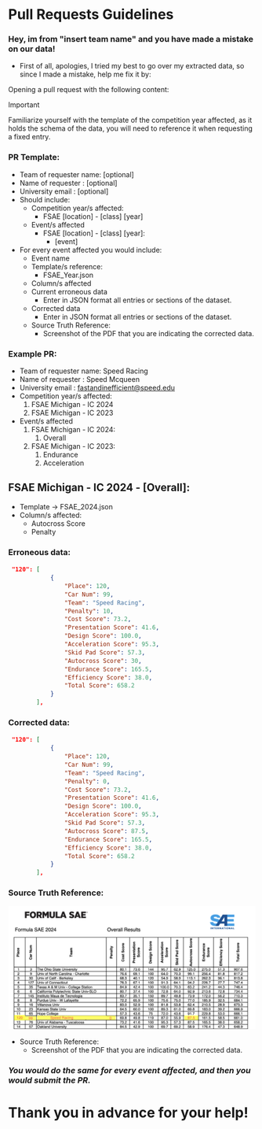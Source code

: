 # Pull Requests Guidelines

### Hey, im from "insert team name" and you have made a mistake on our data! 

- First of all, apologies, I tried my best to go over my extracted data, so since I made a mistake, help me fix it by:

Opening a pull request with the following content:
> [!IMPORTANT]
> Familiarize yourself with the template of the competition year affected, as it holds the schema of the data, you will need to reference it when requesting a fixed entry.

### PR Template:
* Team of requester name: [optional]
* Name of requester : [optional]
* University email : [optional]
* Should include:
  * Competition year/s affected:
    * FSAE [location] - [class] [year]
  * Event/s affected
    * FSAE [location] - [class] [year]:
      * [event]
* For every event affected you would include:
  * Event name
  * Template/s reference:
    * FSAE_Year.json 
  * Column/s affected
  * Current erroneous data
    * Enter in JSON format all entries or sections of the dataset.
  * Corrected data
    * Enter in JSON format all entries or sections of the dataset.
  * Source Truth Reference:
    * Screenshot of the PDF that you are indicating the corrected data.


### Example PR:
* Team of requester name: Speed Racing
* Name of requester : Speed Mcqueen
* University email : fastandinefficient@speed.edu
* Competition year/s affected:
  1. FSAE Michigan - IC 2024
  2. FSAE Michigan - IC 2023
* Event/s affected
  1. FSAE Michigan - IC 2024:
     1. Overall
  2. FSAE Michigan - IC 2023:
     1. Endurance
     2. Acceleration
   
## FSAE Michigan - IC 2024 - [Overall]:
* Template -> FSAE_2024.json
* Column/s affected:
  * Autocross Score
  * Penalty
### Erroneous data:
```json
 "120": [
            {
                "Place": 120,
                "Car Num": 99,
                "Team": "Speed Racing",
                "Penalty": 10,
                "Cost Score": 73.2,
                "Presentation Score": 41.6,
                "Design Score": 100.0,
                "Acceleration Score": 95.3,
                "Skid Pad Score": 57.3,
                "Autocross Score": 30,
                "Endurance Score": 165.5,
                "Efficiency Score": 38.0,
                "Total Score": 658.2
            }
        ],
```
### Corrected data:
```json
 "120": [
            {
                "Place": 120,
                "Car Num": 99,
                "Team": "Speed Racing",
                "Penalty": 0,
                "Cost Score": 73.2,
                "Presentation Score": 41.6,
                "Design Score": 100.0,
                "Acceleration Score": 95.3,
                "Skid Pad Score": 57.3,
                "Autocross Score": 87.5,
                "Endurance Score": 165.5,
                "Efficiency Score": 38.0,
                "Total Score": 658.2
            }
        ],
```
### Source Truth Reference:
![alt text](example.png)
  * Source Truth Reference:
    * Screenshot of the PDF that you are indicating the corrected data.

### ***You would do the same for every event affected, and then you would submit the PR.***
# Thank you in advance for your help!
